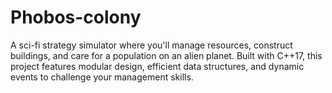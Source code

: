 # Phobos-colony
A sci-fi strategy simulator where you'll manage resources, construct buildings, and care for a population on an alien planet. Built with C++17, this project features modular design, efficient data structures, and dynamic events to challenge your management skills.
